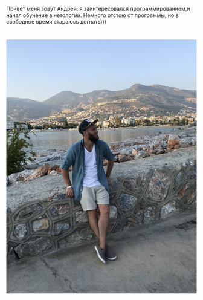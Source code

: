 Привет меня зовут Андрей, я заинтересовался программированием,и начал обучение в нетологии. Немного отстою от программы, но в свободное время стараюсь догнать))) 
# ![](/2018-10-06%2017-44-23.jpeg)

